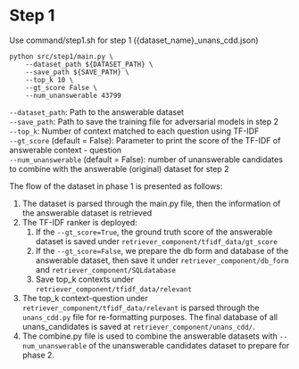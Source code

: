 # Step 1

Use command/step1.sh for step 1 ({dataset_name}_unans_cdd.json)

```
python src/step1/main.py \
    --dataset_path ${DATASET_PATH} \
    --save_path ${SAVE_PATH} \
    --top_k 10 \
    --gt_score False \
    --num_unanswerable 43799
```


`--dataset_path`: Path to the answerable dataset <br>
`--save_path`: Path to save the training file for adversarial models in step 2 <br>
`--top_k`: Number of context matched to each question using TF-IDF <br>
`--gt_score` (default = False): Parameter to print the score of the TF-IDF of answerable context - question <br>
`--num_unanswerable` (default = False): number of unanswerable candidates to combine with the answerable (original) dataset for step 2 <br>

The flow of the dataset in phase 1 is presented as follows: <br>
1. The dataset is parsed through the main.py file, then the information of the answerable dataset is retrieved <br>
2. The TF-IDF ranker is deployed:
    1. If the `--gt_score=True`, the ground truth score of the answerable dataset is saved under `retriever_component/tfidf_data/gt_score`
    2. If the `--gt_score=False`, we prepare the db form and database of the answerable dataset, then save it under `retriever_component/db_form` and `retriever_component/SQLdatabase` <br>
    3. Save top_k contexts under `retriever_component/tfidf_data/relevant`
3. The top_k context-question under `retriever_component/tfidf_data/relevant` is parsed through the `unans_cdd.py` file for re-formatting purposes. The final database of all unans_candidates is saved at `retriever_component/unans_cdd/`.
4. The combine.py file is used to combine the answerable datasets with `--num_unanswerable` of the unanswerable candidates dataset to prepare for phase 2.
